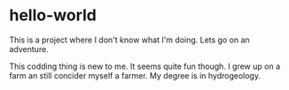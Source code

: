 # hello-world
This is a project where I don't know what I'm doing. Lets go on an adventure. 


This codding thing is new to me. It seems quite fun though.
I grew up on a farm an still concider myself a farmer. My degree is in hydrogeology.
